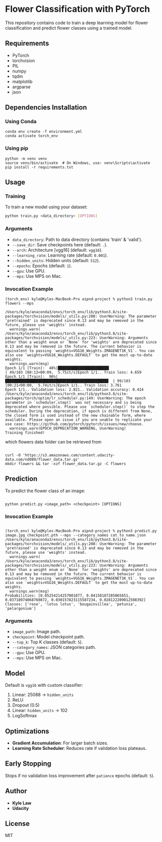 # Flower Classification with PyTorch

This repository contains code to train a deep learning model for flower classification and predict flower classes using a trained model.

## Requirements

- PyTorch
- torchvision
- PIL
- numpy
- tqdm
- matplotlib
- argparse
- json

## Dependencies Installation

### Using Conda

```
conda env create -f environment.yml
conda activate torch_env
```

### Using pip

```
python -m venv venv
source venv/bin/activate  # On Windows, use: venv\Scripts\activate
pip install -r requirements.txt
```

## Usage

### Training

To train a new model using your dataset:

```bash
python train.py <data_directory> [OPTIONS]
```

### Arguments

- `data_directory`: Path to data directory (contains 'train' & 'valid').
- `--save_dir`: Save checkpoints here (default: `.`).
- `--arch`: Architecture [vgg16] (default: `vgg16`).
- `--learning_rate`: Learning rate (default: `0.001`).
- `--hidden_units`: Hidden units (default: `512`).
- `--epochs`: Epochs (default: `1`).
- `--gpu`: Use GPU.
- `--mps`: Use MPS on Mac.

### Invocation Example

```
(torch_env) kyle@Kyles-MacBook-Pro aipnd-project % python3 train.py flowers --mps

/Users/kyle/anaconda3/envs/torch_env/lib/python3.8/site-packages/torchvision/models/_utils.py:208: UserWarning: The parameter 'pretrained' is deprecated since 0.13 and may be removed in the future, please use 'weights' instead.
  warnings.warn(
/Users/kyle/anaconda3/envs/torch_env/lib/python3.8/site-packages/torchvision/models/_utils.py:223: UserWarning: Arguments other than a weight enum or `None` for 'weights' are deprecated since 0.13 and may be removed in the future. The current behavior is equivalent to passing `weights=VGG16_Weights.IMAGENET1K_V1`. You can also use `weights=VGG16_Weights.DEFAULT` to get the most up-to-date weights.
  warnings.warn(msg)
Epoch 1/1 [Train]:  48%|███████████████████████▎                         | 49/103 [00:13<00:09,  5.75it/s]Epoch 1/1.. Train loss: 4.659
Epoch 1/1 [Train]:  96%|███████████████████████████████████████████████  | 99/103 [00:21<00:00,  5.74it/s]Epoch 1/1.. Train loss: 3.761
Epoch 1/1.. Validation loss: 2.821.. Validation accuracy: 0.414
/Users/kyle/anaconda3/envs/torch_env/lib/python3.8/site-packages/torch/optim/lr_scheduler.py:149: UserWarning: The epoch parameter in `scheduler.step()` was not necessary and is being deprecated where possible. Please use `scheduler.step()` to step the scheduler. During the deprecation, if epoch is different from None, the closed form is used instead of the new chainable form, where available. Please open an issue if you are unable to replicate your use case: https://github.com/pytorch/pytorch/issues/new/choose.
  warnings.warn(EPOCH_DEPRECATION_WARNING, UserWarning)
Training finished!

```

which flowers data folder can be retrieved from

```

curl -O 'https://s3.amazonaws.com/content.udacity-data.com/nd089/flower_data.tar.gz'
mkdir flowers && tar -xzf flower_data.tar.gz -C flowers

```

## Prediction

To predict the flower class of an image:

```

python predict.py <image_path> <checkpoint> [OPTIONS]

```

### Invocation Example

```

(torch_env) kyle@Kyles-MacBook-Pro aipnd-project % python3 predict.py image.jpg checkpoint.pth --mps --category_names cat_to_name.json
/Users/kyle/anaconda3/envs/torch_env/lib/python3.8/site-packages/torchvision/models/_utils.py:208: UserWarning: The parameter 'pretrained' is deprecated since 0.13 and may be removed in the future, please use 'weights' instead.
  warnings.warn(
/Users/kyle/anaconda3/envs/torch_env/lib/python3.8/site-packages/torchvision/models/_utils.py:223: UserWarning: Arguments other than a weight enum or `None` for 'weights' are deprecated since 0.13 and may be removed in the future. The current behavior is equivalent to passing `weights=VGG16_Weights.IMAGENET1K_V1`. You can also use `weights=VGG16_Weights.DEFAULT` to get the most up-to-date weights.
  warnings.warn(msg)
Probabilities: [0.05254214257001877, 0.04158187285065651, 0.03718974068760872, 0.030157823115587234, 0.028122209012508392]
Classes: ['rose', 'lotus lotus', 'bougainvillea', 'petunia', 'pelargonium']

```

### Arguments

- `image_path`: Image path.
- `checkpoint`: Model checkpoint path.
- `--top_k`: Top K classes (default: `5`).
- `--category_names`: JSON categories path.
- `--gpu`: Use GPU.
- `--mps`: Use MPS on Mac.

## Model

Default is `vgg16` with custom classifier:

1. Linear: 25088 -> `hidden_units`
2. ReLU
3. Dropout (0.5)
4. Linear: `hidden_units` -> 102
5. LogSoftmax

## Optimizations

- **Gradient Accumulation**: For larger batch sizes.
- **Learning Rate Scheduler**: Reduces rate if validation loss plateaus.

## Early Stopping

Stops if no validation loss improvement after `patience` epochs (default: `5`).

## Author

- **Kyle Law**
- **Udacity**

## License

MIT
